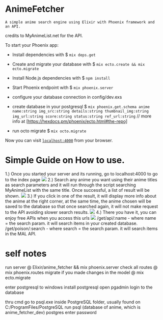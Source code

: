 # AnimeFetcher

`A simple anime search engine using Elixir with Phoenix framework and an API.`

credits to MyAnimeList.net for the API.

To start your Phoenix app:
  * Install dependencies with 
  $ `mix deps.get`
  
  * Create and migrate your database with 
  $ `mix ecto.create && mix ecto.migrate`
  
  * Install Node.js dependencies with 
  $ `npm install`
  
  * Start Phoenix endpoint with 
  $ `mix phoenix.server`
  
  * configure your database connection in config/dev.exs
  
  * create database in your postgresql
  $ `mix phoenix.get.schema anime name:string img_src:string details:string thumbnail_img:string img_url:string score:string status:string ref_url:string`
  // more info at [https://hexdocs.pm/phoenix/ecto.html#the-repo]
  * run octo migrate
  $ `mix octo.migrate`

Now you can visit [`localhost:4000`](http://localhost:4000) from your browser.



# Simple Guide on How to use.

1.) Once you started your server and its running, go to localhost:4000 to go to the index page
![](https://cdn.discordapp.com/attachments/430564751874064408/470441117083500556/part1.png)
2.) Search any anime you want using their anime titles as search parameters and it will run through the script searching MyAnimeList with the same title. Once successful, a list of result will be shown.
![](https://cdn.discordapp.com/attachments/430564751874064408/470441171412451339/part2.png)
3.) If you click in one of the result, it will display more info about the anime at the right corner, at the same time, the anime chosen will be saved to the database so that once searched again, it will not make request to the API avoiding slower search results.
![](https://cdn.discordapp.com/attachments/430564751874064408/470441209073238017/part3.png)
4.) There you have it, you can enjoy free APIs when you access this urls
![](https://cdn.discordapp.com/attachments/430564751874064408/470441205436645387/part4.png)
/get/api/:name - where name = the search param. it will search items in your created database.
/get/poison/:search - where search = the search param. it will search items in the MAL API.


# self notes 
run server @ Elixir/anime_fetcher && mix phoenix.server
check all routes @ mix phoenix.routes
migrate if you made changes in the model @ mix ecto.migrate

enter postgresql to windows
install postgresql
open pgadmin
login to the database

thru cmd
go to psql.exe inside PostgreSQL folder, usually found on C:/ProgramFiles/PostgreSQL
run
psql (database of anime, which is anime_fetcher_dev) postgres
enter password
